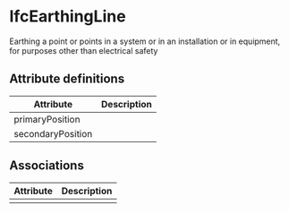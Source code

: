 IfcEarthingLine
===============
Earthing a point or points in a system or in an installation or in equipment,
for purposes other than electrical safety


Attribute definitions
---------------------
| Attribute         | Description   |
|-------------------|---------------|
| primaryPosition   |               |
| secondaryPosition |               |

Associations
------------
| Attribute   | Description   |
|-------------|---------------|
|             |               |


